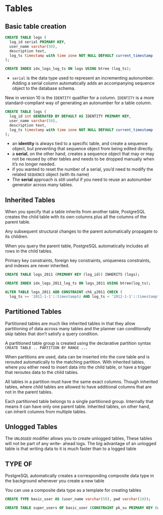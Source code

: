 # Tables

## Basic table creation

```sql
CREATE TABLE logs (
  log_id serial PRIMARY KEY,
  user_name varchar(50),
  description text,
  log_ts timestamp with time zone NOT NULL DEFAULT current_timestamp
);

CREATE INDEX idx_logs_log_ts ON logs USING btree (log_ts);
```

- `serial` is the data type used to represent an incrementing autonumber. Adding a serial column automatically adds an accompanying sequence object to the database schema.

New in version 10 is the `IDENTITY` qualifier for a column. `IDENTITY` is a more standard-compliant way of generating an autonumber for a table column.

```sql
CREATE TABLE logs (
  log_id int GENERATED BY DEFAULT AS IDENTITY PRIMARY KEY,
  user_name varchar(50),
  description text,
  log_ts timestamp with time zone NOT NULL DEFAULT current_timestamp
);
```

- an **identity** is always tied to a specific table, and create a sequence object, but preventing that sequence object from being edited directly.
- a **serial**, on the other hand, creates a sequence object that may or may not be reused by other tables and needs to be dropped manually when it’s no longer needed.
- if you wanted to reset the number of a serial, you’d need to modify the related `SEQUENCE` object (with its name)
- The **serial** approach is still useful if you need to reuse an autonumber generator across many tables.


## Inherited Tables

When you specify that a table inherits from another table, PostgreSQL creates the child table with its own columns plus all the columns of the parent table.

Any subsequent structural changes to the parent automatically propagate to its children.

When you query the parent table, PostgreSQL automatically includes all rows in the child tables.

Primary key constraints, foreign key constraints, uniqueness constraints, and indexes are never inherited.

```sql
CREATE TABLE logs_2011 (PRIMARY KEY (log_id)) INHERITS (logs);

CREATE INDEX idx_logs_2011_log_ts ON logs_2011 USING btree(log_ts);

ALTER TABLE logs_2011 ADD CONSTRAINT chk_y2011 CHECK (
  log_ts >= '2011-1-1'::timestamptz AND log_ts < '2012-1-1'::timestamptz);
```


## Partitioned Tables

Partitioned tables are much like inherited tables in that they allow partitioning of data across many tables and the planner can conditionally skip tables that don’t satisfy a query condition.

A partitioned table group is created using the declarative partition syntax `CREATE TABLE .. PARTITION BY RANGE ...`

When partitions are used, data can be inserted into the core table and is rerouted automatically to the matching partition. With inherited tables, where you either need to insert data into the child table, or have a trigger that reroutes data to the child tables.

All tables in a partition must have the same exact columns. Though inherited tables, where child tables are allowed to have additional columns that are not in the parent tables.

Each partitioned table belongs to a single partitioned group. Internally that means it can have only one parent table. Inherited tables, on other hand, can inherit columns from multiple tables.


## Unlogged Tables

The `UNLOGGED` modifier allows you to create unlogged tables, These tables will not be part of any write- ahead logs. The big advantage of an unlogged table is that writing data to it is much faster than to a logged table


## TYPE OF

PostgreSQL automatically creates a corresponding composite data type in the background whenever you create a new table

You can use a composite data type as a template for creating tables

```sql
CREATE TYPE basic_user AS (user_name varchar(50), pwd varchar(10));

CREATE TABLE super_users OF basic_user (CONSTRAINT pk_su PRIMARY KEY (user_name));
```